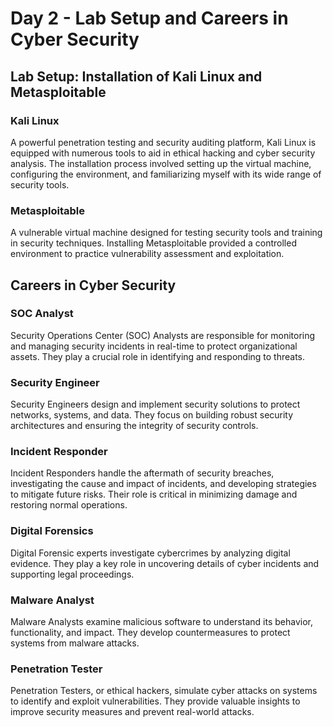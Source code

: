 # Day 2 - Lab Setup and Careers in Cyber Security

## Lab Setup: Installation of Kali Linux and Metasploitable

### Kali Linux
A powerful penetration testing and security auditing platform, Kali Linux is equipped with numerous tools to aid in ethical hacking and cyber security analysis. The installation process involved setting up the virtual machine, configuring the environment, and familiarizing myself with its wide range of security tools.

### Metasploitable
A vulnerable virtual machine designed for testing security tools and training in security techniques. Installing Metasploitable provided a controlled environment to practice vulnerability assessment and exploitation.

## Careers in Cyber Security

### SOC Analyst
Security Operations Center (SOC) Analysts are responsible for monitoring and managing security incidents in real-time to protect organizational assets. They play a crucial role in identifying and responding to threats.

### Security Engineer
Security Engineers design and implement security solutions to protect networks, systems, and data. They focus on building robust security architectures and ensuring the integrity of security controls.

### Incident Responder
Incident Responders handle the aftermath of security breaches, investigating the cause and impact of incidents, and developing strategies to mitigate future risks. Their role is critical in minimizing damage and restoring normal operations.

### Digital Forensics
Digital Forensic experts investigate cybercrimes by analyzing digital evidence. They play a key role in uncovering details of cyber incidents and supporting legal proceedings.

### Malware Analyst
Malware Analysts examine malicious software to understand its behavior, functionality, and impact. They develop countermeasures to protect systems from malware attacks.

### Penetration Tester
Penetration Testers, or ethical hackers, simulate cyber attacks on systems to identify and exploit vulnerabilities. They provide valuable insights to improve security measures and prevent real-world attacks.
